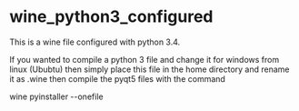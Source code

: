 # wine_python3_configured

This is a wine file configured with python 3.4.

If you wanted to compile a python 3 file and change it for windows from linux (Ububtu) then simply place this file in the home directory 
and rename it as .wine then compile the pyqt5 files with the command

wine pyinstaller --onefile <yourfilename>
